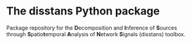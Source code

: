 # The disstans Python package

Package repository for the **D**ecomposition and **I**nference of **S**ources through **S**patio**t**emporal **A**nalysis of **N**etwork **S**ignals (disstans) toolbox.
